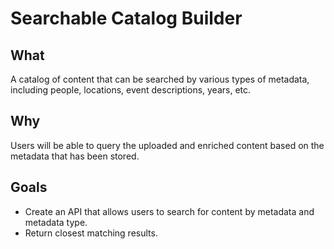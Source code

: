 # Searchable Catalog Builder
## What  

A catalog of content that can be searched by various types of metadata, including people, locations, event descriptions, years, etc.

## Why

Users will be able to query the uploaded and enriched content based on the metadata that has been stored.

## Goals

* Create an API that allows users to search for content by metadata and metadata type.
* Return closest matching results.
